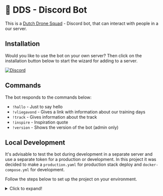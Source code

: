 # 🤖 DDS - Discord Bot

This is a [Dutch Drone Squad][dds] - Discord bot, that can interact with people in a our server.

## Installation

Would you like to use the bot on your own server? Then click on the installation button below to start the wizard for adding to a server.

[![Discord][bot-label]][bot-link]

## Commands

The bot responds to the commands below:

- `!hallo` - Just to say hello
- `!vliegavond` - Gives a link with information about our training days
- `!track` -  Gives information about the track
- `!inspire` - Inspiration quote
- `!version` - Shows the version of the bot (admin only)

## Local Development

It's advisable to test the bot during development in a separate server and use
a separate token for a production or development. In this project it was
decided to make a `production.yaml` for production stack deploy and
`docker-compose.yml` for development.

Follow the steps below to set up the project on your environment.

<details>
  <summary>Click to expand!</summary>

### Setup your environment

Create a virtual environment with Python 3.9 or higher and install the required packages:

```bash
pip3 install -r requirements.txt
```

Create an `.env` file and enter your **BOT_DEV_TOKEN**.

```bash
cp .env.example .env
```

If you set **TESTING** to `true` the development token is used.

### Run the application

To run it on your development setup, you can either run the python file (main.py), run it as single docker container by building and running the container or by using docker-compose.

#### Python

The simplest is to run the python file directly with:

```bash
python3 main.py
```

#### single docker container

start the docker container and give it your Discord Developers bot token.

```bash
docker build -t dds-bot-dev .
docker run --name DDS-Bot-Dev -d -e TOKEN="[YOUR TOKEN]" dds-bot-dev
```
or if you use want to test the latest docker image from the Github container registry.

```bash
docker pull ghcr.io/dutchdronesquad/dds-bot:latest
docker run --name DDS-Bot -d -e TOKEN="[YOUR TOKEN]" dds-bot:latest
```

#### docker-compose

Use docker compose to build and run the container:

```bash
docker-compose up -d --build
```
</details>

[dds]: https://dutchdronesquad.nl
[bot-label]: https://img.shields.io/badge/DDS--Bot-Invite-orange?style=for-the-badge&logo=robotframework
[bot-link]: https://discord.com/api/oauth2/authorize?client_id=897994664316133386&permissions=448824428608&scope=bot%20applications.commands